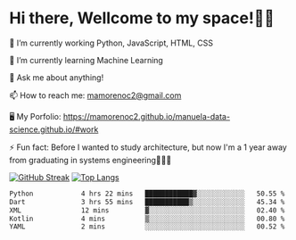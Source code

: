 # Hi there, Wellcome to my space!✌🏾

🔭 I’m currently working Python, JavaScript, HTML, CSS

🌱 I’m currently learning Machine Learning

💬 Ask me about anything!

📫 How to reach me: mamorenoc2@gmail.com

🖥️ My Porfolio: https://mamorenoc2.github.io/manuela-data-science.github.io/#work

⚡ Fun fact: Before I wanted to study architecture, but now I'm a 1 year away from graduating in systems engineering🤣🤣🤣

[![GitHub Streak](https://streak-stats.demolab.com/?user=mamorenoc2&theme=tokyonight_duo)](https://git.io/streak-stats)                 [![Top Langs](https://github-readme-stats.vercel.app/api/top-langs/?username=mamorenoc2&layout=compact&theme=tokyonight)](https://github.com/anuraghazra/github-readme-stats)

<!--START_SECTION:waka-->

```txt
Python            4 hrs 22 mins   ████████████▓░░░░░░░░░░░░   50.55 %
Dart              3 hrs 55 mins   ███████████▒░░░░░░░░░░░░░   45.34 %
XML               12 mins         ▓░░░░░░░░░░░░░░░░░░░░░░░░   02.40 %
Kotlin            4 mins          ▒░░░░░░░░░░░░░░░░░░░░░░░░   00.80 %
YAML              2 mins          ░░░░░░░░░░░░░░░░░░░░░░░░░   00.52 %
```

<!--END_SECTION:waka-->
